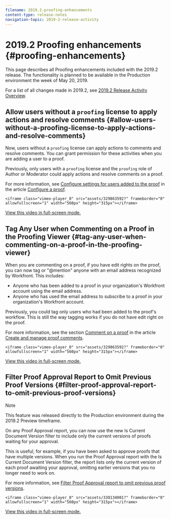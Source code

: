 ```yaml
---
filename: 2019.2-proofing-enhancements
content-type: release-notes
navigation-topic: 2019-2-release-activity
---
```





# 2019.2 Proofing enhancements {#proofing-enhancements}

This page describes all Proofing enhancements included with the 2019.2 release. The functionality is planned to be available in the Production environment the week of May 20, 2019.


For a list of all changes made in 2019.2, see [2019.2 Release Activity Overview](_2019.2-release-activity-overview.md).


## Allow users without a `proofing` license to apply actions and resolve comments {#allow-users-without-a-proofing-license-to-apply-actions-and-resolve-comments}

Now, users without a `proofing` license can apply actions to comments and resolve comments. You can grant permission for these activities when you are adding a user to a proof.


Previously, only users with a `proofing` license and the `proofing` role of Author or Moderator could apply actions and resolve comments on a proof.


For more information, see [Configure settings for users added to the proof](configure-proof.md#configuring-share-settings) in the article [Configure a proof](configure-proof.md).


`<iframe class="vimeo-player_0" src="assets/329863592?" frameborder="0" allowfullscreen="1" width="560px" height="315px"></iframe>` 


[View this video in full-screen mode.](https://vimeo.com/329863592/830b423afe) 


## Tag Any User when Commenting on a Proof in the Proofing Viewer {#tag-any-user-when-commenting-on-a-proof-in-the-proofing-viewer}

When you are commenting on a proof, if you have edit rights on the proof, you can now tag or "@mention" anyone with an email address recognized by Workfront. This includes:



* Anyone who has been added to a proof in your organization's Workfront account using the email address.
* Anyone who has used the email address to subscribe to a proof in your organization's Workfront account.


Previously, you could tag only users who had been added to the proof's workflow. This is still the way tagging works if you do not have edit right on the proof.


For more information, see the section [Comment on a proof](create-manage-proof-comments.md#commenting-on-a-proof) in the article [Create and manage proof comments](create-manage-proof-comments.md).


`<iframe class="vimeo-player_0" src="assets/329863592?" frameborder="0" allowfullscreen="1" width="560px" height="315px"></iframe>` 


[View this video in full-screen mode.](https://vimeo.com/329863592/830b423afe) 


## Filter Proof Approval Report to Omit Previous Proof Versions {#filter-proof-approval-report-to-omit-previous-proof-versions}



>[!NOTE]
>
>This feature was released directly to the Production environment during the 2019.2 Preview timeframe.


On any Proof Approval report, you can now use the new Is Current Document Version filter to include only the current versions of proofs waiting for your approval.


This is useful, for example, if you have been asked to approve proofs that have multiple versions. When you run the Proof Approval report with the Is Current Document Version filter, the report lists only the current version of each proof awaiting your approval, omitting earlier versions that you no longer need to work on.


For more information, see [Filter Proof Approval report to omit previous proof versions](filter-proof-approval-report.md).


`<iframe class="vimeo-player_0" src="assets/330134001?" frameborder="0" allowfullscreen="1" width="560px" height="315px"></iframe>` 


[View this video in full-screen mode.](https://vimeo.com/330134001/8ddf3e4af6) 
